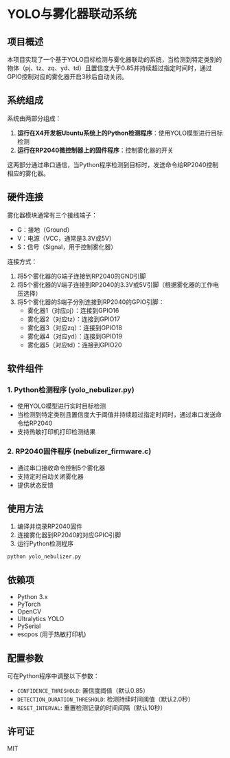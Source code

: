 # YOLO与雾化器联动系统

## 项目概述

本项目实现了一个基于YOLO目标检测与雾化器联动的系统，当检测到特定类别的物体（pj、tz、zq、yd、td）且置信度大于0.85并持续超过指定时间时，通过GPIO控制对应的雾化器开启3秒后自动关闭。

## 系统组成

系统由两部分组成：

1. **运行在X4开发板Ubuntu系统上的Python检测程序**：使用YOLO模型进行目标检测
2. **运行在RP2040微控制器上的固件程序**：控制雾化器的开关

这两部分通过串口通信，当Python程序检测到目标时，发送命令给RP2040控制相应的雾化器。

## 硬件连接

雾化器模块通常有三个接线端子：

- G：接地（Ground）
- V：电源（VCC，通常是3.3V或5V）
- S：信号（Signal，用于控制雾化器）

连接方式：

1. 将5个雾化器的G端子连接到RP2040的GND引脚
2. 将5个雾化器的V端子连接到RP2040的3.3V或5V引脚（根据雾化器的工作电压选择）
3. 将5个雾化器的S端子分别连接到RP2040的GPIO引脚：
   - 雾化器1（对应pj）：连接到GPIO16
   - 雾化器2（对应tz）：连接到GPIO17
   - 雾化器3（对应zq）：连接到GPIO18
   - 雾化器4（对应yd）：连接到GPIO19
   - 雾化器5（对应td）：连接到GPIO20

## 软件组件

### 1. Python检测程序 (yolo_nebulizer.py)

- 使用YOLO模型进行实时目标检测
- 当检测到特定类别且置信度大于阈值并持续超过指定时间时，通过串口发送命令给RP2040
- 支持热敏打印机打印检测结果

### 2. RP2040固件程序 (nebulizer_firmware.c)

- 通过串口接收命令控制5个雾化器
- 支持定时自动关闭雾化器
- 提供状态反馈

## 使用方法

1. 编译并烧录RP2040固件
2. 连接雾化器到RP2040的对应GPIO引脚
3. 运行Python检测程序

```bash
python yolo_nebulizer.py
```

## 依赖项

- Python 3.x
- PyTorch
- OpenCV
- Ultralytics YOLO
- PySerial
- escpos (用于热敏打印机)

## 配置参数

可在Python程序中调整以下参数：

- `CONFIDENCE_THRESHOLD`: 置信度阈值（默认0.85）
- `DETECTION_DURATION_THRESHOLD`: 检测持续时间阈值（默认2.0秒）
- `RESET_INTERVAL`: 重置检测记录的时间间隔（默认10秒）

## 许可证

MIT